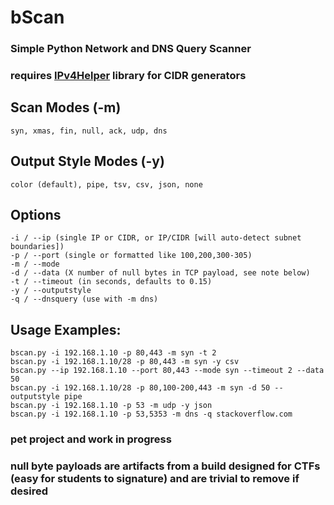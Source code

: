 # bScan
### Simple Python Network and DNS Query Scanner

### requires [IPv4Helper](https://github.com/bonifield/IPv4Helper) library for CIDR generators

## Scan Modes (-m)
```syn, xmas, fin, null, ack, udp, dns```

## Output Style Modes (-y)
```color (default), pipe, tsv, csv, json, none```

## Options
```
-i / --ip (single IP or CIDR, or IP/CIDR [will auto-detect subnet boundaries])
-p / --port (single or formatted like 100,200,300-305)
-m / --mode
-d / --data (X number of null bytes in TCP payload, see note below)
-t / --timeout (in seconds, defaults to 0.15)
-y / --outputstyle
-q / --dnsquery (use with -m dns)
```

## Usage Examples:
```
bscan.py -i 192.168.1.10 -p 80,443 -m syn -t 2
bscan.py -i 192.168.1.10/28 -p 80,443 -m syn -y csv
bscan.py --ip 192.168.1.10 --port 80,443 --mode syn --timeout 2 --data 50
bscan.py -i 192.168.1.10/28 -p 80,100-200,443 -m syn -d 50 --outputstyle pipe
bscan.py -i 192.168.1.10 -p 53 -m udp -y json
bscan.py -i 192.168.1.10 -p 53,5353 -m dns -q stackoverflow.com
```

### pet project and work in progress
### null byte payloads are artifacts from a build designed for CTFs (easy for students to signature) and are trivial to remove if desired
